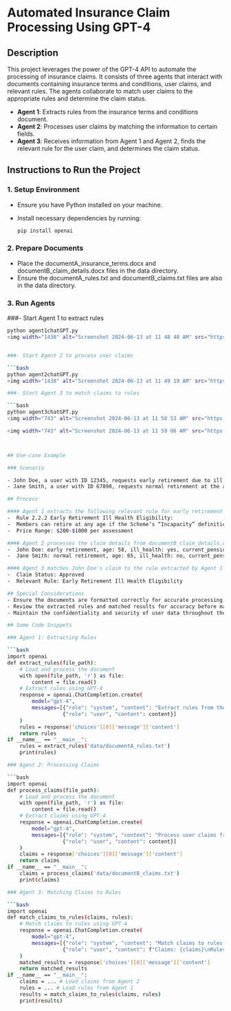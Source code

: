 # Automated Insurance Claim Processing Using GPT-4

## Description
This project leverages the power of the GPT-4 API to automate the processing of insurance claims. It consists of three agents that interact with documents containing insurance terms and conditions, user claims, and relevant rules. The agents collaborate to match user claims to the appropriate rules and determine the claim status.

- **Agent 1**: Extracts rules from the insurance terms and conditions document.
- **Agent 2**: Processes user claims by matching the information to certain fields.
- **Agent 3**: Receives information from Agent 1 and Agent 2, finds the relevant rule for the user claim, and determines the claim status.

## Instructions to Run the Project

### 1. Setup Environment

- Ensure you have Python installed on your machine.
- Install necessary dependencies by running:

  ```bash
  pip install openai

###  2. Prepare Documents
- Place the documentA_insurance_terms.docx and documentB_claim_details.docx files in the data directory.
- Ensure the documentA_rules.txt and documentB_claims.txt files are also in the data directory.


### 3. Run Agents
###- Start Agent 1 to extract rules

  ```bash
  python agent1chatGPT.py
<img width="1438" alt="Screenshot 2024-06-13 at 11 48 48 AM" src="https://github.com/kailash19961996/hackathon_2024_team10/assets/123597753/da01fc79-1300-4272-974a-5d2f13b9500a">


###- Start Agent 2 to process user claims

  ```bash
  python agent2chatGPT.py
<img width="1438" alt="Screenshot 2024-06-13 at 11 49 19 AM" src="https://github.com/kailash19961996/hackathon_2024_team10/assets/123597753/5390e42d-ef39-47f7-85e2-2a27571f3883">

###- Start Agent 3 to match claims to rules

  ```bash
  python agent3chatGPT.py
<img width="743" alt="Screenshot 2024-06-13 at 11 58 53 AM" src="https://github.com/kailash19961996/hackathon_2024_team10/assets/123597753/3032a7e4-3494-4b85-9e62-ff96ab18dfc1">

<img width="743" alt="Screenshot 2024-06-13 at 11 59 06 AM" src="https://github.com/kailash19961996/hackathon_2024_team10/assets/123597753/a235eeba-3b57-47d1-9a46-7bf8b62dd487">



## Use-case Example

### Scenario

- John Doe, a user with ID 12345, requests early retirement due to ill health at the age of 58.
- Jane Smith, a user with ID 67890, requests normal retirement at the age of 65.

## Process

#### Agent 1 extracts the following relevant rule for early retirement due to ill health from documentA_insurance_terms.docx:
-  Rule 2.2.2 Early Retirement Ill Health Eligibility:
-  Members can retire at any age if the Scheme’s “Incapacity” definition is met.
-  Price Range: $200-$1000 per assessment

#### Agent 2 processes the claim details from documentB_claim_details.docx:
-  John Doe: early retirement, age: 58, ill_health: yes, current_pension: $2500
-  Jane Smith: normal retirement, age: 65, ill_health: no, current_pension: $3000

#### Agent 3 matches John Doe's claim to the rule extracted by Agent 1 and determines the claim status:
-  Claim Status: Approved
-  Relevant Rule: Early Retirement Ill Health Eligibility

## Special Considerations
- Ensure the documents are formatted correctly for accurate processing.
- Review the extracted rules and matched results for accuracy before making final decisions.
- Maintain the confidentiality and security of user data throughout the process.

## Some Code Snippets

### Agent 1: Extracting Rules

  ```bash
  import openai
  def extract_rules(file_path):
      # Load and process the document
      with open(file_path, 'r') as file:
          content = file.read()
      # Extract rules using GPT-4
      response = openai.ChatCompletion.create(
          model="gpt-4",
          messages=[{"role": "system", "content": "Extract rules from the document."},
                    {"role": "user", "content": content}]
      )
      rules = response['choices'][0]['message']['content']
      return rules
  if __name__ == "__main__":
      rules = extract_rules('data/documentA_rules.txt')
      print(rules)

### Agent 2: Processing Claims

  ```bash
  import openai  
  def process_claims(file_path):
      # Load and process the document
      with open(file_path, 'r') as file:
          content = file.read()
      # Extract claims using GPT-4
      response = openai.ChatCompletion.create(
          model="gpt-4",
          messages=[{"role": "system", "content": "Process user claims from the document."},
                    {"role": "user", "content": content}]
      )
      claims = response['choices'][0]['message']['content']
      return claims
  if __name__ == "__main__":
      claims = process_claims('data/documentB_claims.txt')
      print(claims)

### Agent 3: Matching Claims to Rules

  ```bash
  import openai
  def match_claims_to_rules(claims, rules):
      # Match claims to rules using GPT-4
      response = openai.ChatCompletion.create(
          model="gpt-4",
          messages=[{"role": "system", "content": "Match claims to rules."},
                    {"role": "user", "content": f"Claims: {claims}\nRules: {rules}"}]
      )
      matched_results = response['choices'][0]['message']['content']
      return matched_results
  if __name__ == "__main__":
      claims = ... # Load claims from Agent 2
      rules = ... # Load rules from Agent 1
      results = match_claims_to_rules(claims, rules)
      print(results)








